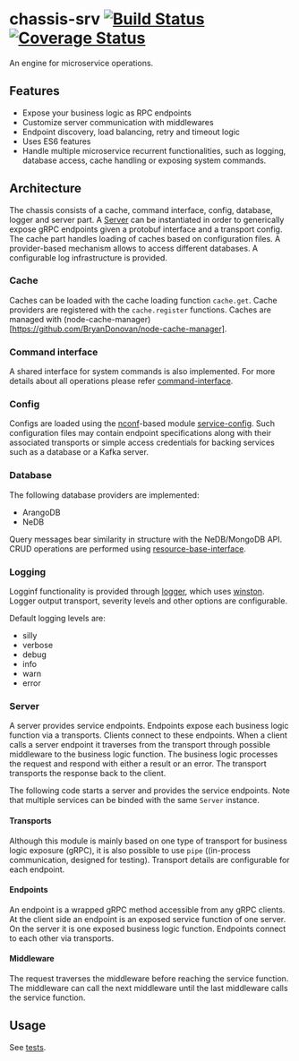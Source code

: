 # chassis-srv [![Build Status](https://travis-ci.org/restorecommerce/chassis-srv.svg?branch=master)](https://travis-ci.org/restorecommerce/chassis-srv) [![Coverage Status](https://coveralls.io/repos/github/restorecommerce/chassis-srv/badge.svg?branch=master)](https://coveralls.io/github/restorecommerce/chassis-srv?branch=master)

An engine for microservice operations.

## Features

- Expose your business logic as RPC endpoints
- Customize server communication with middlewares
- Endpoint discovery, load balancing, retry and timeout logic
- Uses ES6 features
- Handle multiple microservice recurrent functionalities, such as logging, database access, cache handling or exposing system commands.

## Architecture

The chassis consists of a cache, command interface, config, database, logger and server part.
A [Server](src/microservice/server.ts) can be instantiated in order to generically expose gRPC endpoints 
given a protobuf interface and a transport config.
The cache part handles loading of caches based on configuration files.
A provider-based mechanism allows to access different databases.
A configurable log infrastructure is provided.

### Cache

Caches can be loaded with the cache loading function ``cache.get``. Cache providers are registered with the ``cache.register`` functions. Caches are managed with (node-cache-manager)[https://github.com/BryanDonovan/node-cache-manager].

### Command interface

A shared interface for system commands is also implemented. For more details
about all operations please refer
[command-interface](https://github.com/restorecommerce/chassis-srv/command-interface.md).


### Config
  
Configs are loaded using the [nconf](https://github.com/indexzero/nconf)-based module [service-config](https://github.com/restorecommerce/service-config). Such configuration files may contain endpoint specifications 
along with their associated transports or simple access credentials for backing services such as a database or a Kafka server.

### Database 

The following database providers are implemented:

* ArangoDB
* NeDB

Query messages bear similarity in structure with the NeDB/MongoDB API. CRUD operations are performed using [resource-base-interface](https://github.com/restorecommerce/resource-base-interface).

### Logging

Logginf functionality is provided through [logger](https://github.com/restorecommerce/logger), which uses [winston](https://github.com/winstonjs/winston). Logger output transport, severity levels and other options are configurable.

Default logging levels are:
- silly
- verbose
- debug
- info
- warn
- error

### Server

A server provides service endpoints. Endpoints expose each business logic function via a transports. Clients connect to these endpoints.
When a client calls a server endpoint it traverses from the transport through possible middleware to the business logic function.
The business logic processes the request and respond with either a result or an error. The transport transports the response back to the client.

The following code starts a server and provides the service endpoints. Note that multiple services can be binded with the same `Server` instance.

#### Transports

Although this module is mainly based on one type of transport for business logic exposure (gRPC), it is also possible
to use `pipe` ((in-process communication, designed for testing). Transport details are configurable for each endpoint.

#### Endpoints

An endpoint is a wrapped gRPC method accessible from any gRPC clients. At the client side an endpoint is an exposed service function of one server.
On the server it is one exposed business logic function. Endpoints connect to each other via transports.

#### Middleware

The request traverses the middleware before reaching the service function.
The middleware can call the next middleware until the last middleware calls the service function.

## Usage

See [tests](tests/).


